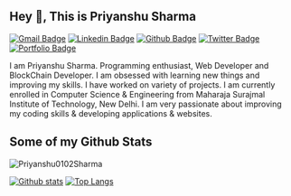 ## Hey 👋, This is Priyanshu Sharma
[![Gmail Badge](https://img.shields.io/badge/-priyanshu0102here@gmail.com-c14438?style=flat&logo=Gmail&logoColor=white&link=mailto:priyanshu0102here@gmail.com)](mailto:priyanshu0102here@gmail.com) 
[![Linkedin Badge](https://img.shields.io/badge/-https://www.linkedin.com/in/priyanshusharma-/-0072b1?style=flat&logo=Linkedin&logoColor=white&link=https://www.linkedin.com/in/https://www.linkedin.com/in/priyanshusharma-//)](https://www.linkedin.com/in/https://www.linkedin.com/in/priyanshusharma-//) [![Github Badge](https://img.shields.io/badge/-Priyanshu0102Sharma-grey?style=flat&logo=github&logoColor=white&link=https://github.com/Priyanshu0102Sharma/)](https://www.github.com/Priyanshu0102Sharma/) [![Twitter Badge](https://img.shields.io/badge/-007priyanshu007-00acee?style=flat&logo=twitter&logoColor=white&link=https://twitter.com/007priyanshu007/)](https://www.twitter.com/007priyanshu007/) [![Portfolio Badge](https://img.shields.io/badge/portfolio-web-blue?style=flat&link=https://priyanshusharma01.netlify.app//)](https://priyanshusharma01.netlify.app//) <p align='left'>I am Priyanshu Sharma. Programming enthusiast, Web Developer and BlockChain Developer. I am obsessed with learning new things and improving my skills. I have worked on variety of projects. I am currently enrolled in Computer Science & Engineering from Maharaja Surajmal Institute of Technology, New Delhi. I am very passionate about improving my coding skills & developing applications & websites.</p>
## Some of my Github Stats
<p align=left> <img src=https://komarev.com/ghpvc/?username=Priyanshu0102Sharma alt=Priyanshu0102Sharma /> </p>

[![Github stats](https://github-readme-stats.vercel.app/api?username=Priyanshu0102Sharma&show_icons=true&include_all_commits=true)](https://github.com/Priyanshu0102Sharma/github-readme-stats)
[![Top Langs](https://github-readme-stats.vercel.app/api/top-langs/?username=Priyanshu0102Sharma&layout=compact)](https://github.com/Priyanshu0102Sharma/github-readme-stats)
